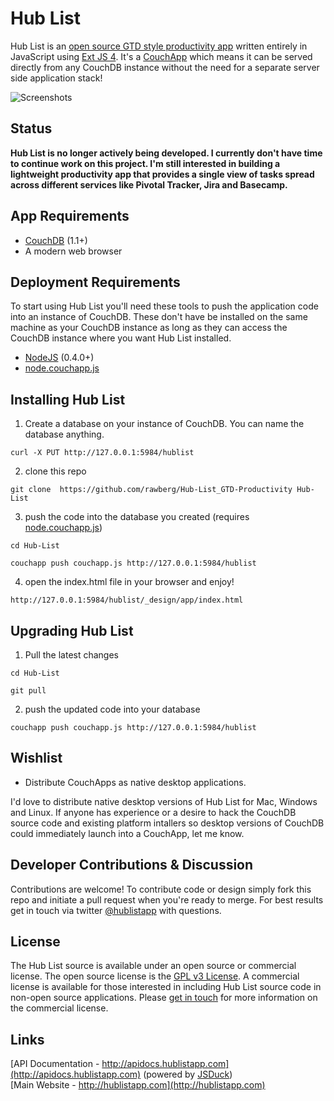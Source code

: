# Hub List
Hub List is an [open source GTD style productivity app](http://hublistapp.com) written entirely in JavaScript using [Ext JS 4](http://www.sencha.com/products/extjs/). It's a [CouchApp](http://couchapp.org/page/what-is-couchapp) which means it can be served directly from any CouchDB instance without the need for a separate server side application stack!

![Screenshots](http://dl.dropbox.com/u/946636/HL-Readme-Screnshots.png)

## Status
**Hub List is no longer actively being developed. I currently don't have time to continue work on this project. I'm still interested in building a lightweight productivity app that provides a single view of tasks spread across different services like Pivotal Tracker, Jira and Basecamp.**


## App Requirements
- [CouchDB](http://couchdb.apache.org) (1.1+)
- A modern web browser

## Deployment Requirements
To start using Hub List you'll need these tools to push the application code into an instance of CouchDB. These don't have be installed on the same machine as your CouchDB instance as long as they can access the CouchDB instance where you want Hub List installed.

- [NodeJS](https://github.com/joyent/node) (0.4.0+)
- [node.couchapp.js](https://github.com/mikeal/node.couchapp.js)

## Installing Hub List
1. Create a database on your instance of CouchDB. You can name the database anything.  
```
curl -X PUT http://127.0.0.1:5984/hublist
``` 

2. clone this repo  
```
git clone  https://github.com/rawberg/Hub-List_GTD-Productivity Hub-List
```

3. push the code into the database you created (requires [node.couchapp.js](https://github.com/mikeal/node.couchapp.js))  
```
cd Hub-List
```  
```
couchapp push couchapp.js http://127.0.0.1:5984/hublist 
```

4. open the index.html file in your browser and enjoy!  
```
http://127.0.0.1:5984/hublist/_design/app/index.html
```

## Upgrading Hub List
1. Pull the latest changes  
```
cd Hub-List 
```  
```   
git pull  
```

2. push the updated code into your database  
```
couchapp push couchapp.js http://127.0.0.1:5984/hublist 
```

## Wishlist
- Distribute CouchApps as native desktop applications.

I'd love to distribute native desktop versions of Hub List for Mac, Windows and Linux. If anyone has experience or a desire to hack the CouchDB source code and existing platform intallers so desktop versions of CouchDB could immediately launch into a CouchApp, let me know.

## Developer Contributions & Discussion
Contributions are welcome! To contribute code or design simply fork this repo and initiate a pull request when you're ready to merge. For best results get in touch via twitter [@hublistapp](http://twitter.com/#!/hublistapp) with questions. 

## License
The Hub List source is available under an open source or commercial license. The open source license is the [GPL v3 License](http://opensource.org/licenses/gpl-3.0.html). A commercial license is available for those interested in including Hub List source code in non-open source applications. Please [get in touch](http://twitter.com/#!/hublistapp) for more information on the commercial license.

## Links
[API Documentation - http://apidocs.hublistapp.com](http://apidocs.hublistapp.com) (powered by [JSDuck](https://github.com/nene/jsduck))   
[Main Website - http://hublistapp.com](http://hublistapp.com)    
